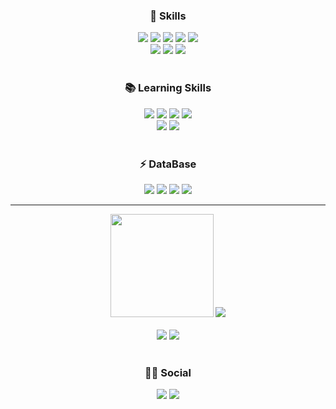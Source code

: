 <div align=center> 
	<h3> 🚀 Skills </h3>
</div>
<div align=center>
	<img src="https://img.shields.io/badge/JavaScript-F7DF1E?style=for-the-badge&logo=JavaScript&logoColor=white" />
	<img src="https://img.shields.io/badge/Node%20js-339933?style=for-the-badge&logo=nodedotjs&logoColor=white" />
	<img src="https://img.shields.io/badge/Express-000000?style=for-the-badge&amp;logo=Express&amp;logoColor=white" />
	<img src="https://img.shields.io/badge/Python-3776AB?style=for-the-badge&logo=Python&logoColor=white" />
	<img src="https://img.shields.io/badge/fastapi-109989?style=for-the-badge&logo=FASTAPI&logoColor=white" />
	<br>
	<img src="https://img.shields.io/badge/Amazon AWS-232F3E?style=for-the-badge&logo=amazonwebservices&logoColor=white" />
	<img src="https://img.shields.io/badge/Amazon EC2-FF9900?style=for-the-badge&logo=amazonec2&logoColor=white" />
	<img src="https://img.shields.io/badge/Elasticsearch-005571?style=for-the-badge&amp;logo=Elasticsearch&amp;logoColor=white" />
</div>
<br>

<div align=center>
	<h3> 📚 Learning Skills </h3>
</div>
<div align=center>
	<img src="https://img.shields.io/badge/TypeScript-007ACC?style=for-the-badge&logo=typescript&logoColor=white" />
	<img src="https://img.shields.io/badge/nestjs-E0234E?style=for-the-badge&logo=nestjs&logoColor=white" />
	<img src="https://img.shields.io/badge/Next-black?style=for-the-badge&logo=next.js&logoColor=white" />
	<img src="https://img.shields.io/badge/django-092E20?style=for-the-badge&logo=django&logoColor=white" />
	<br>
	<img src="https://img.shields.io/badge/Spring-6DB33F?style=for-the-badge&logo=Spring&logoColor=white" />
  	<img src="https://img.shields.io/badge/SpringBoot-6DB33F?style=for-the-badge&logo=Spring Boot&logoColor=white" />
</div>
<br>

<div align=center>
	<h3> ⚡ DataBase </h3>
</div>
<div align=center>
	<img src="https://img.shields.io/badge/MongoDB-47A248?style=for-the-badge&logo=MongoDB&logoColor=white" />
	<img src="https://img.shields.io/badge/PostgreSQL-316192?style=for-the-badge&logo=postgresql&logoColor=white" />
	<img src="https://img.shields.io/badge/Sqlite-003B57?style=for-the-badge&logo=sqlite&logoColor=white" />
	<img src="https://img.shields.io/badge/MySQL-4479A1?style=for-the-badge&logo=MySQL&logoColor=white"/>
</div>
<hr>
<div align=center justify-content=space-between>
	<img src="https://github-readme-stats.vercel.app/api?username=ryongseong&hide_title=false&hide_rank=true&show_icons=true&include_all_commits=true&count_private=true&disable_animations=false&theme=dark&locale=en&hide_border=false" height="165"/>
	<img src="https://github-readme-stats.vercel.app/api/top-langs/?username=ryongseong&layout=compact&theme=dark" />
</div>
<br>
<div align=center>
	<a href="https://solved.ac/xmssnsk"><img src="http://mazassumnida.wtf/api/v2/generate_badge?boj=xmssnsk&theme=dark"/></a>
	<a href="https://solved.ac/xmssnsk"><img src="http://mazandi.herokuapp.com/api?handle=xmssnsk&theme=dark"/></a>
</div>
<br>
<div align="center">
	<h3> 👨‍💻 Social </h3>
	<div align="center">
		<a href="https://www.instagram.com/ryong._.seong/"><img src="https://img.shields.io/badge/Instagram-FF0069?style=for-the-badge&logo=instagram&logoColor=white" /></a>
	 	<a href="https://nebulous-visor-f4e.notion.site/Portfolio-6084da86f40248f2bfaf2cea0911b065"><img src="https://img.shields.io/badge/Notion-000000?style=for-the-badge&logo=notion&logoColor=white" /></a>
	</div>
</div>

